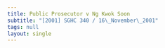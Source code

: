 ```yaml
---
title: Public Prosecutor v Ng Kwok Soon
subtitle: "[2001] SGHC 340 / 16\_November\_2001"
tags: null
layout: single
---
```


